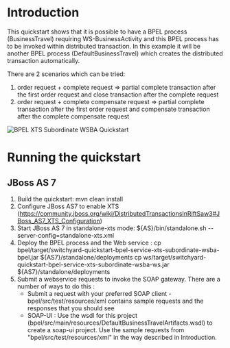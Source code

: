 Introduction
============
This quickstart shows that it is possible to have a BPEL process (BusinessTravel) requiring WS-BusinessActivity and this BPEL process has to be invoked within distributed transaction. In this example it will be another BPEL process (DefaultBusinessTravel) which creates the distributed transaction automatically.

There are 2 scenarios which can be tried:

1) order request + complete request => partial complete transaction after the first order request and close transaction after the complete request
2) order request + complete compensate request => partial complete transaction after the first order request and compensate transaction after the complete compensate request

![BPEL XTS Subordinate WSBA Quickstart](https://github.com/jboss-switchyard/quickstarts/raw/master/bpel-service/xts_subordinate_wsba/bpel-xts-subordinate-wsba.jpg)

Running the quickstart
======================

JBoss AS 7
----------
1. Build the quickstart:
    mvn clean install
2. Configure JBoss AS7 to enable XTS (https://community.jboss.org/wiki/DistributedTransactionsInRiftSaw3#JBoss_AS7_XTS_Configuration) 
2. Start JBoss AS 7 in standalone-xts mode:
    ${AS}/bin/standalone.sh --server-config=standalone-xts.xml
3. Deploy the BPEL process and the Web service :
    cp bpel/target/switchyard-quickstart-bpel-service-xts-subordinate-wsba-bpel.jar ${AS7}/standalone/deployments
    cp ws/target/switchyard-quickstart-bpel-service-xts-subordinate-wsba-ws.jar ${AS7}/standalone/deployments
4. Submit a webservice requests to invoke the SOAP gateway.  There are a number of ways to do this :
      - Submit a request with your preferred SOAP client - bpel/src/test/resources/xml contains sample
        requests and the responses that you should see
      - SOAP-UI : Use the wsdl for this project (bpel/src/main/resources/DefaultBusinessTravelArtifacts.wsdl) to create a soap-ui project.
        Use the sample requests from "bpel/src/test/resources/xml" in the way described in Introduction.

